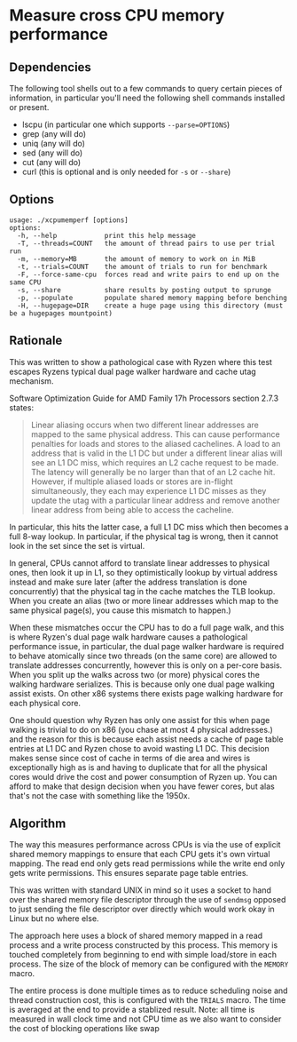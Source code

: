 # Measure cross CPU memory performance

## Dependencies

The following tool shells out to a few commands to query certain pieces
of information, in particular you'll need the following shell commands
installed or present.

* lscpu (in particular one which supports `--parse=OPTIONS`)
* grep (any will do)
* uniq (any will do)
* sed (any will do)
* cut (any will do)
* curl (this is optional and is only needed for `-s` or `--share`)

## Options

```
usage: ./xcpumemperf [options]
options:
  -h, --help            print this help message
  -T, --threads=COUNT   the amount of thread pairs to use per trial run
  -m, --memory=MB       the amount of memory to work on in MiB
  -t, --trials=COUNT    the amount of trials to run for benchmark
  -F, --force-same-cpu  forces read and write pairs to end up on the same CPU
  -s, --share           share results by posting output to sprunge
  -p, --populate        populate shared memory mapping before benching
  -H, --hugepage=DIR    create a huge page using this directory (must be a hugepages mountpoint)
```

## Rationale

This was written to show a pathological case with Ryzen where this
test escapes Ryzens typical dual page walker hardware and cache utag
mechanism.

Software Optimization Guide for AMD Family 17h Processors section 2.7.3
states:

> Linear aliasing occurs when two different linear addresses are
> mapped to the same physical address.  This can cause performance penalties
> for loads and stores to the aliased cachelines.  A load to an address
> that is valid in the L1 DC but under a different linear alias will see
> an L1 DC miss, which requires an L2 cache request to be made.  The
> latency will generally be no larger than that of an L2 cache hit.
> However, if multiple aliased loads or stores are in-flight simultaneously,
> they each may experience L1 DC misses as they update the utag with a
> particular linear address and remove another linear address from being
> able to access the cacheline.

In particular, this hits the latter case, a full L1 DC miss which then
becomes a full 8-way lookup. In particular, if the physical tag is
wrong, then it cannot look in the set since the set is virtual.

In general, CPUs cannot afford to translate linear addresses to physical
ones, then look it up in L1, so they optimistically lookup by virtual address
instead and make sure later (after the address translation is done
concurrently) that the physical tag in the cache matches the TLB lookup.
When you create an alias (two or more linear addresses which map to the
same physical page(s), you cause this mismatch to happen.)

When these mismatches occur the CPU has to do a full page walk, and this
is where Ryzen's dual page walk hardware causes a pathological
performance issue, in particular, the dual page walker hardware is
required to behave atomically since two threads (on the same core)
are allowed to translate addresses concurrently, however this is only
on a per-core basis. When you split up the walks across two (or more)
physical cores the walking hardware serializes. This is because only
one dual page walking assist exists. On other x86 systems there exists
page walking hardware for each physical core.

One should question why Ryzen has only one assist for this when page
walking is trivial to do on x86 (you chase at most 4 physical addresses.)
and the reason for this is because each assist needs a cache of page
table entries at L1 DC and Ryzen chose to avoid wasting L1 DC. This
decision makes sense since cost of cache in terms of die area and wires
is exceptionally high as is and having to duplicate that for all
the physical cores would drive the cost and power consumption of Ryzen
up. You can afford to make that design decision when you have fewer
cores, but alas that's not the case with something like the 1950x.

## Algorithm

The way this measures performance across CPUs is via the use of
explicit shared memory mappings to ensure that each CPU gets it's
own virtual mapping. The read end only gets read permissions while the
write end only gets write permissions. This ensures separate page table
entries.

This was written with standard UNIX in mind so it uses a socket to
hand over the shared memory file descriptor through the use of `sendmsg`
opposed to just sending the file descriptor over directly which would
work okay in Linux but no where else.

The approach here uses a block of shared memory mapped in a read process
and a write process constructed by this process. This memory is touched
completely from beginning to end with simple load/store in each process.
The size of the block of memory can be configured with the `MEMORY` macro.

The entire process is done multiple times as to reduce scheduling noise
and thread construction cost, this is configured with the `TRIALS` macro.
The time is averaged at the end to provide a stablized result. Note:
all time is measured in wall clock time and not CPU time as we also
want to consider the cost of blocking operations like swap
